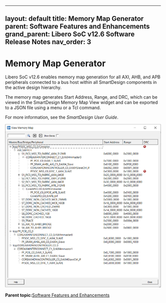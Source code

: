 
---
layout: default
title: Memory Map Generator
parent: Software Features and Enhancements
grand_parent: Libero SoC v12.6 Software Release Notes
nav_order: 3
---
# Memory Map Generator

Libero SoC v12.6 enables memory map generation for all AXI, AHB, and APB peripherals connected to a bus host within all SmartDesign components in the active design hierarchy.

The memory map generates Start Address, Range, and DRC, which can be viewed in the SmartDesign Memory Map View widget and can be exported to a JSON file using a menu or a Tcl command.

For more information, see the *SmartDesign User Guide*.

![](GUID-D6F3CCC2-9BA4-48F4-9EC5-341D1FA00D1D-low.png "View Memory Map")

**Parent topic:**[Software Features and Enhancements](GUID-0C8F8AEA-9445-4B14-83EE-0D7D82E81DB5.md)

